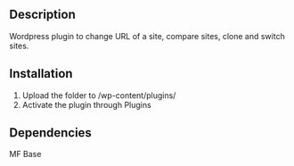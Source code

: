 ## Description
Wordpress plugin to change URL of a site, compare sites, clone and switch sites.

## Installation
1. Upload the folder to /wp-content/plugins/
2. Activate the plugin through Plugins

## Dependencies
MF Base
